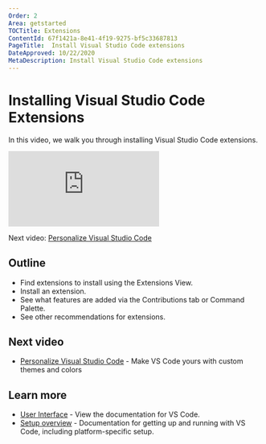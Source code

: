 ```yaml
---
Order: 2
Area: getstarted
TOCTitle: Extensions
ContentId: 67f1421a-8e41-4f19-9275-bf5c33687813
PageTitle:  Install Visual Studio Code extensions
DateApproved: 10/22/2020
MetaDescription: Install Visual Studio Code extensions
---
```

# Installing Visual Studio Code Extensions

In this video, we walk you through installing Visual Studio Code extensions.

<iframe src="https://www.youtube-nocookie.com/embed/SKcZ3cwX8lA" frameborder="0" frameborder="0" allow="accelerometer; autoplay; encrypted-media; gyroscope; picture-in-picture" allowfullscreen></iframe>

Next video: [Personalize Visual Studio Code](/learn/get-started/personalize.md)

## Outline

* Find extensions to install using the Extensions View.
* Install an extension.
* See what features are added via the Contributions tab or Command Palette.
* See other recommendations for extensions.

## Next video

* [Personalize Visual Studio Code](/learn/get-started/personalize.md) - Make VS Code yours with custom themes and colors

## Learn more

* [User Interface](/docs/getstarted/userinterface.md) - View the documentation for VS Code.
* [Setup overview](/docs/setup/setup-overview.md) - Documentation for getting up and running with VS Code, including platform-specific setup.
